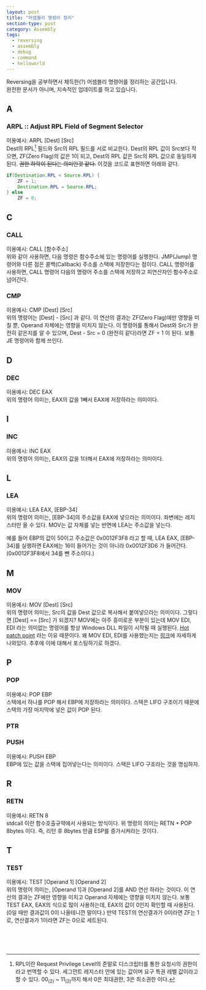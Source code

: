 ```yaml
---
layout: post
title: "어셈블리 명령어 정리"
section-type: post
category: Assembly
tags:
  - reversing
  - assembly
  - debug
  - command
  - helloworld
---
```


<font align="center"> Reversing을 공부하면서 체득한(?) 어셈블리 명령어를 정리하는 공간입니다. <br /> 완전한 문서가 아니며, 지속적인 업데이트를 하고 있습니다. </font>

## A

### ARPL :: Adjust RPL Field of Segment Selector

이용예시: ARPL \[Dest\] \[Src\] <br />
Dest의 RPL[^1] 필드와 Src의 RPL 필드를 서로 비교한다. Dest의 RPL 값이 Src보다 작으면, ZF(Zero Flag)의 값은 1이 되고, Dest의 RPL 값은 Src의 RPL 값으로 동일하게 된다. ~~권한 하락이 된다는 의미인것 같다.~~ 이것을 코드로 표현하면 아래와 같다.

```java
if(Destination.RPL < Source.RPL) {
	ZF = 1;
	Destination.RPL = Source.RPL;
} else
    ZF = 0;
```

## C

### CALL

이용예시: CALL \[함수주소\] <br />
위와 같이 사용하면, 다음 명령은 함수주소에 있는 명령어를 실행한다. JMP(Jump) 명령어와 다른 점은 콜백(Callback) 주소를 스택에 저장한다는 점이다. CALL 명령어를 사용하면, CALL 명령어 다음의 명령어 주소를 스택에 저장하고 피연산자인 함수주소로 넘어간다.

### CMP

이용예시: CMP \[Dest\] \[Src\] <br />
위의 명령어는 \[Dest\] - \[Src\] 과 같다. 이 연산의 결과는 ZF(Zero Flag)에만 영향을 미칠 뿐, Operand 자체에는 영향을 미치지 않는다. 이 명령어를 통해서 Dest와 Src가 완전히 같은지를 알 수 있으며, Dest - Src = 0 (완전히 같다)라면 ZF = 1 이 된다. 보통 JE 명령어와 함께 쓰인다.

## D

### DEC

이용예시: DEC EAX <br />
위의 명령어 의미는, EAX의 값을 1빼서 EAX에 저장하라는 의미이다.

## I

### INC

이용예시: INC EAX <br />
위의 명령어 의미는, EAX의 값을 1더해서 EAX에 저장하라는 의미이다.

## L

### LEA

이용예시: LEA EAX, \[EBP-34\] <br />
위의 명령어 의미는, \[EBP-34\]의 주소값을 EAX에 넣으라는 의미이다. 좌변에는 레지스터만 올 수 있다. MOV는 값 자체를 넣는 반면에 LEA는 주소값을 넣는다.

예를 들어 EBP의 값이 50이고 주소값은 0x0012F3F8 라고 할 때, LEA EAX, \[EBP-34\]를 실행하면 EAX에는 16이 들어가는 것이 아니라 0x0012F3D6 가 들어간다. (0x0012F3F8에서 34를 뺀 주소이다.)


## M

### MOV

이용예시: MOV \[Dest\] \[Src\] <br />
위의 명령어 의미는, Src의 값을 Dest 값으로 복사해서 붙여넣으라는 의미이다. 그렇다면 \[Dest\] == \[Src\] 가 되겠지? MOV에는 아주 흥미로운 부분이 있는데 MOV EDI, EDI 라는 의미없는 명령어를 항상 Windows DLL 파일이 시작될 때 실행된다. [Hot patch point][8420f58e] 라는 이유 때문이다. 왜 MOV EDI, EDI를 사용했는지는 [링크][f0b868f0]에 자세하게 나와있다. 추후에 이에 대해서 포스팅하기로 하겠다.

## P

### POP

이용예시: POP EBP <br />
스택에서 하나를 POP 해서 EBP에 저장하라는 의미이다. 스택은 LIFO 구조이기 때문에 스택의 가장 마지막에 넣은 값이 POP 된다.


### PTR

### PUSH

이용예시: PUSH EBP <br />
EBP에 있는 값을 스택에 집어넣는다는 의미이다. 스택은 LIFO 구조라는 것을 명심하자.

## R

### RETN

이용예시: RETN 8 <br />
stdcall 이란 함수호출규약에서 사용되는 방식이다. 위 명령의 의미는 RETN + POP 8bytes 이다. 즉, 리턴 후 8bytes 만큼 ESP를 증가시켜라는 것이다.

## T

### TEST

이용예시: TEST \[Operand 1\] \[Operand 2\]<br />
위의 명령어 의미는, \[Operand 1\]과 \[Operand 2\]를 AND 연산 하라는 것이다. 이 연산의 결과는 ZF에만 영향을 미치고 Operand 자체에는 영향을 미치지 않는다. 보통 TEST EAX, EAX의 식으로 많이 사용하는데, EAX의 값이 0인지 확인할 때 사용된다. (0일 때만 결과값이 0이 나올테니깐 말이다.) 만약 TEST의 연산결과가 0이라면 ZF는 1로, 연산결과가 1이라면 ZF는 0으로 세트된다.




<br /><br /><br />

[^1]: RPL이란 Request Privilege Level의 준말로 디스크립터를 통한 요청시의 권한이라고 번역할 수 있다. 세그먼트 레지스터 안에 있는 값이며 요구 특권 레벨 값이라고 할 수 있다. $00_{(2)}$ ~ $11_{(2)}$까지 해서 0은 최대권한, 3은 최소권한 이다.

  [8420f58e]: http://blog.naver.com/iwillhackyou/110066358544

  [f0b868f0]: https://blogs.msdn.microsoft.com/oldnewthing/20110921-00/?p=9583 "MSDN"
